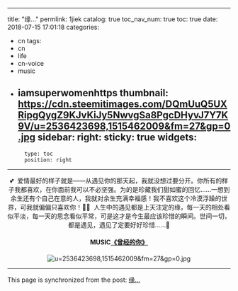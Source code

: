 
---
title: "缘..."
permlink: 1jiek
catalog: true
toc_nav_num: true
toc: true
date: 2018-07-15 17:01:18
categories:
- cn
tags:
- cn
- life
- cn-voice
- music
- iamsuperwomenhttps
thumbnail: https://cdn.steemitimages.com/DQmUuQ5UXRipgQygZ9KJvKiJy5NwvgSa8PgcDHyvJ7Y7K9V/u=2536423698,1515462009&fm=27&gp=0.jpg
sidebar:
    right:
        sticky: true
widgets:
    -
        type: toc
        position: right
---


<center>

💕 &nbsp;爱情最好的样子就是——从遇见你的那天起，我就没想过要分开。你所有的样子我都喜欢，在你面前我可以不必坚强。为的是珍藏我们甜如蜜的回忆……一想到余生还有个自己在意的人，我就对余生充满幸福感！我不喜欢这个冷漠浮躁的世界，可我就偏偏只喜欢你！🙈🙈 &nbsp;人生中的遇见都是上天注定的缘，每一天的相处看似平淡，每一天的思念看似平常，可是这才是今生最应该珍惜的瞬间。世间一切，都是遇见，遇见了定要好好珍惜……💓

####   MUSIC[《曾经的你》](https://kg2.qq.com/node/play?s=JUgf62J6NytpVJ57&amp;shareuid=639a9586222b3f8931&amp;topsource=a0_pn201001006_z11_u178376825_l0_t1531673604__)

![u=2536423698,1515462009&amp;fm=27&amp;gp=0.jpg](https://cdn.steemitimages.com/DQmUuQ5UXRipgQygZ9KJvKiJy5NwvgSa8PgcDHyvJ7Y7K9V/u=2536423698,1515462009&amp;fm=27&amp;gp=0.jpg)

</center>

- - -

This page is synchronized from the post: [缘...](https://steemit.com/@annepink/1jiek)
